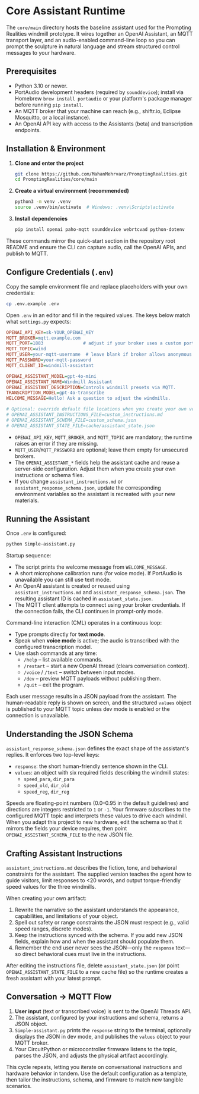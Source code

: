 # Core Assistant Runtime
The `core/main` directory hosts the baseline assistant used for the Prompting Realities windmill prototype. It wires together an OpenAI Assistant, an MQTT transport layer, and an audio-enabled command-line loop so you can prompt the sculpture in natural language and stream structured control messages to your hardware.

## Prerequisites
- Python 3.10 or newer.
- PortAudio development headers (required by `sounddevice`); install via Homebrew `brew install portaudio` or your platform's package manager before running `pip install`.
- An MQTT broker that your machine can reach (e.g., shiftr.io, Eclipse Mosquitto, or a local instance).
- An OpenAI API key with access to the Assistants (beta) and transcription endpoints.

## Installation & Environment
1. **Clone and enter the project**
   ```bash
   git clone https://github.com/MahanMehrvarz/PromptingRealities.git
   cd PromptingRealities/core/main
   ```
2. **Create a virtual environment (recommended)**
   ```bash
   python3 -m venv .venv
   source .venv/bin/activate  # Windows: .venv\Scripts\activate
   ```
3. **Install dependencies**
   ```bash
   pip install openai paho-mqtt sounddevice webrtcvad python-dotenv
   ```

These commands mirror the quick-start section in the repository root README and ensure the CLI can capture audio, call the OpenAI APIs, and publish to MQTT.

## Configure Credentials (`.env`)
Copy the sample environment file and replace placeholders with your own credentials:

```bash
cp .env.example .env
```

Open `.env` in an editor and fill in the required values. The keys below match what `settings.py` expects:

```ini
OPENAI_API_KEY=sk-YOUR_OPENAI_KEY
MQTT_BROKER=mqtt.example.com
MQTT_PORT=1883               # adjust if your broker uses a custom port
MQTT_TOPIC=wind
MQTT_USER=your-mqtt-username  # leave blank if broker allows anonymous access
MQTT_PASSWORD=your-mqtt-password
MQTT_CLIENT_ID=windmill-assistant

OPENAI_ASSISTANT_MODEL=gpt-4o-mini
OPENAI_ASSISTANT_NAME=Windmill Assistant
OPENAI_ASSISTANT_DESCRIPTION=Controls windmill presets via MQTT.
TRANSCRIPTION_MODEL=gpt-4o-transcribe
WELCOME_MESSAGE=Hello! Ask a question to adjust the windmills.

# Optional: override default file locations when you create your own versions
# OPENAI_ASSISTANT_INSTRUCTIONS_FILE=custom_instructions.md
# OPENAI_ASSISTANT_SCHEMA_FILE=custom_schema.json
# OPENAI_ASSISTANT_STATE_FILE=cache/assistant_state.json
```

- `OPENAI_API_KEY`, `MQTT_BROKER`, and `MQTT_TOPIC` are mandatory; the runtime raises an error if they are missing.
- `MQTT_USER`/`MQTT_PASSWORD` are optional; leave them empty for unsecured brokers.
- The `OPENAI_ASSISTANT_*` fields help the assistant cache and reuse a server-side configuration. Adjust them when you create your own instructions or schema files.
- If you change `assistant_instructions.md` or `assistant_response_schema.json`, update the corresponding environment variables so the assistant is recreated with your new materials.

## Running the Assistant
Once `.env` is configured:

```bash
python Simple-assistant.py
```

Startup sequence:
- The script prints the welcome message from `WELCOME_MESSAGE`.
- A short microphone calibration runs (for voice mode). If PortAudio is unavailable you can still use text mode.
- An OpenAI assistant is created or reused using `assistant_instructions.md` and `assistant_response_schema.json`. The resulting assistant ID is cached in `assistant_state.json`.
- The MQTT client attempts to connect using your broker credentials. If the connection fails, the CLI continues in prompt-only mode.

Command-line interaction (CML) operates in a continuous loop:
- Type prompts directly for **text mode**.
- Speak when **voice mode** is active; the audio is transcribed with the configured transcription model.
- Use slash commands at any time:
  - `/help` – list available commands.
  - `/restart` – start a new OpenAI thread (clears conversation context).
  - `/voice` / `/text` – switch between input modes.
  - `/dev` – preview MQTT payloads without publishing them.
  - `/quit` – exit the program.

Each user message results in a JSON payload from the assistant. The human-readable reply is shown on screen, and the structured `values` object is published to your MQTT topic unless dev mode is enabled or the connection is unavailable.

## Understanding the JSON Schema
`assistant_response_schema.json` defines the exact shape of the assistant's replies. It enforces two top-level keys:

- `response`: the short human-friendly sentence shown in the CLI.
- `values`: an object with six required fields describing the windmill states:
  - `speed_para`, `dir_para`
  - `speed_old`, `dir_old`
  - `speed_reg`, `dir_reg`

Speeds are floating-point numbers (0.0–0.95 in the default guidelines) and directions are integers restricted to `1` or `-1`. Your firmware subscribes to the configured MQTT topic and interprets these values to drive each windmill. When you adapt this project to new hardware, edit the schema so that it mirrors the fields your device requires, then point `OPENAI_ASSISTANT_SCHEMA_FILE` to the new JSON file.

## Crafting Assistant Instructions
`assistant_instructions.md` describes the fiction, tone, and behavioral constraints for the assistant. The supplied version teaches the agent how to guide visitors, limit responses to <20 words, and output torque-friendly speed values for the three windmills.

When creating your own artifact:
1. Rewrite the narrative so the assistant understands the appearance, capabilities, and limitations of your object.
2. Spell out safety or range constraints the JSON must respect (e.g., valid speed ranges, discrete modes).
3. Keep the instructions synced with the schema. If you add new JSON fields, explain how and when the assistant should populate them.
4. Remember the end user never sees the JSON—only the `response` text—so direct behavioral cues must live in the instructions.

After editing the instructions file, delete `assistant_state.json` (or point `OPENAI_ASSISTANT_STATE_FILE` to a new cache file) so the runtime creates a fresh assistant with your latest prompt.

## Conversation → MQTT Flow
1. **User input** (text or transcribed voice) is sent to the OpenAI Threads API.
2. The assistant, configured by your instructions and schema, returns a JSON object.
3. `Simple-assistant.py` prints the `response` string to the terminal, optionally displays the JSON in dev mode, and publishes the `values` object to your MQTT broker.
4. Your CircuitPython or microcontroller firmware listens to the topic, parses the JSON, and adjusts the physical artifact accordingly.

This cycle repeats, letting you iterate on conversational instructions and hardware behavior in tandem. Use the default configuration as a template, then tailor the instructions, schema, and firmware to match new tangible scenarios.
